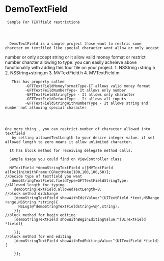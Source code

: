 DemoTextField
=============
     Sample For TEXTfield restrictions

      
      
      
      DemoTextField is a sample project those want to restric some charcter on textfiled like special character wont allow or only accept
  number or only accept string or it allow valid money format or restrict number charcter allowing to type. you can easily acheieve above functionality with adding this four file on your project.
          1. NSString+string.h
          2. NSString+string.m
          3. MVTextField.h
          4. MVTextField.m
       
       
       This has property called 
             -GFTTextFieldMoneyFormatType-IT allows valid money format
             -GFTTextFeildNumberType- It allows only number 
             -GFTTextFieldStringType - It allows only character
             -GFTTextFieldDefautType - It allows all inputs
             -GFTTextFieldStringWithNumberType - It allows string and number not allowing special character
             
             
             
             
    One more thing , you can restrict number of character allowed into textfield
       by setting allowedTextLength to your desire integer value. if set allowed length to zero means it allow unlimited character.
       
      It has block method for receiving delegate method calls.
      
      Sample Usage you could find on ViewController class 
      
      MVTextField *demoStringTextField =[[MVTextField alloc]initWithFrame:CGRectMake(100,100,100,50)];
    //Decide type of textfield you want  
       demoStringTextField.fieldType=GFTTextFieldStringType;
    //Allowed length for typing
        demoStringTextField.allowedTextLength=8;
    //block method didchange
        [demoStringTextField showWithEditValue:^(UITextField *text,NSRange range,NSString *string){
          NSLog(@"demoStringTextFieldstring=%@",string);
        }];
    //block method for begin editing
        [demoStringTextField showWithBeginEditingValue:^(UITextField *field){
        
        }];
    //block method for end editing
        [demoStringTextField showWithEndEditingValue:^(UITextField *field){
        
        }];
             
      
      
